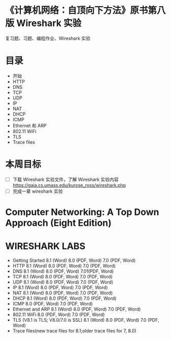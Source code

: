 # 《计算机网络：自顶向下方法》原书第八版 Wireshark 实验
复习题、习题、编程作业、Wireshark 实验

# 目录

- 开始
- HTTP
- DNS
- TCP
- UDP
- IP
- NAT
- DHCP
- ICMP
- Ethernet 和 ARP
- 802.11 WiFi
- TLS 
- Trace files

# 本周目标
- [ ] 下载 Wireshark 实验文件，了解 Wireshark 实验内容
https://gaia.cs.umass.edu/kurose_ross/wireshark.php
- [ ] 完成一章 wireshark 实验

# Computer Networking: A Top Down Approach (Eight Edition)
# WIRESHARK LABS
- Getting Started	8.1 (Word)	8.0 (PDF, Word)	7.0 (PDF, Word)
- HTTP	8.1 (Word)	8.0 (PDF, Word)	7.0 (PDF, Word)
- DNS	8.1 (Word)	8.0 (PDF, Word)	7.01(PDF, Word)
- TCP	8.1 (Word)	8.0 (PDF, Word)	7.0 (PDF, Word)
- UDP	8.1 (Word)	8.0 (PDF, Word)	7.0 (PDF, Word)
- IP	8.1 (Word)	8.0 (PDF, Word)	7.0 (PDF, Word)
- NAT	8.1 (Word)	8.0 (PDF, Word)	7.0 (PDF, Word)
- DHCP	8.1 (Word)	8.0 (PDF, Word)	7.0 (PDF, Word)
- ICMP		8.0 (PDF, Word)	7.0 (PDF, Word)
- Ethernet and ARP	8.1 (Word)	8.0 (PDF, Word)	7.0 (PDF, Word)
- 802.11 WiFi		8.0 (PDF, Word)	7.0 (PDF, Word)
- TLS (V8.1 is TLS; V8.0/7.0 is SSL)	8.1 (Word)	8.0 (PDF, Word)	7.0 (PDF, Word)
- Trace files(new trace files for 8.1;older trace files for 7, 8.0)
